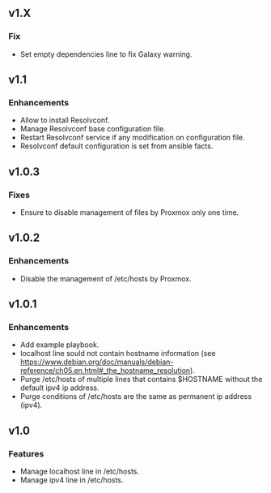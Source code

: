 ## v1.X

### Fix
* Set empty dependencies line to fix Galaxy warning.

## v1.1

### Enhancements
* Allow to install Resolvconf.
* Manage Resolvconf base configuration file.
* Restart Resolvconf service if any modification on configuration file.
* Resolvconf default configuration is set from ansible facts.

## v1.0.3

### Fixes
* Ensure to disable management of files by Proxmox only one time.

## v1.0.2

### Enhancements
* Disable the management of /etc/hosts by Proxmox.

## v1.0.1

### Enhancements
* Add example playbook.
* localhost line sould not contain hostname information (see https://www.debian.org/doc/manuals/debian-reference/ch05.en.html#_the_hostname_resolution).
* Purge /etc/hosts of multiple lines that contains $HOSTNAME without the default ipv4 ip address.
* Purge conditions of /etc/hosts are the same as permanent ip address (ipv4).

## v1.0

### Features
* Manage localhost line in /etc/hosts.
* Manage ipv4 line in /etc/hosts.
